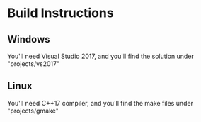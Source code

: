 # Build Instructions

## Windows
You'll need Visual Studio 2017, and you'll find the solution under "projects/vs2017"

## Linux
You'll need C++17 compiler, and you'll find the make files under "projects/gmake"